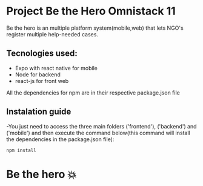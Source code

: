 # Project Be the Hero Omnistack 11
Be the hero is an multiple platform system(mobile,web) that lets NGO's register multiple help-needed cases.

## Tecnologies used:
- Expo with react native for mobile
- Node for backend
- react-js for front web

All the dependencies for npm are in their respective package.json file

## Instalation guide
-You just need to access the three main folders ('frontend'), ('backend') and ('mobile') and then execute the command below(this command will install the dependencies in the package.json file):
```
npm install
```

# Be the hero :boom:

